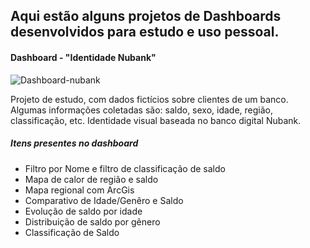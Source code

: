 ## Aqui estão alguns projetos de Dashboards desenvolvidos para estudo e uso pessoal.

#### Dashboard - "Identidade Nubank"
![Dashboard-nubank](https://raw.githubusercontent.com/matheusbuniotto/portifolio/main/Dashboards/Dashboard_nu.PNG)

Projeto de estudo, com dados fictícios sobre clientes de um banco. Algumas informações coletadas são: saldo, sexo, idade, região, classificação, etc. Identidade visual baseada no banco digital Nubank.

##### Itens presentes no dashboard 
* Filtro por Nome e filtro de classificação de saldo
* Mapa de calor de região e saldo
* Mapa regional com ArcGis
* Comparativo de Idade/Genêro e Saldo
* Evolução de saldo por idade
* Distribuição de saldo por gênero
* Classificação de Saldo
